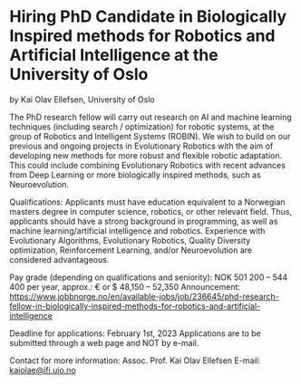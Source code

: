 # Hiring PhD Candidate in Biologically Inspired methods for Robotics and Artificial Intelligence at the University of Oslo
by Kai Olav Ellefsen, University of Oslo

The PhD research fellow will carry out research on AI and machine learning techniques (including search / optimization) for robotic systems, at the group of Robotics and Intelligent Systems (ROBIN). We wish to build on our previous and ongoing projects in Evolutionary Robotics with the aim of developing new methods for more robust and flexible robotic adaptation. This could include combining Evolutionary Robotics with recent advances from Deep Learning or more biologically inspired methods, such as Neuroevolution.

Qualifications: Applicants must have education equivalent to a Norwegian masters degree in computer science, robotics, or other relevant field. Thus, applicants should have a strong background in programming, as well as machine learning/artificial intelligence and robotics. Experience with Evolutionary Algorithms, Evolutionary Robotics, Quality Diversity optimization, Reinforcement Learning, and/or Neuroevolution are considered advantageous.

Pay grade (depending on qualifications and seniority):
NOK 501 200 – 544 400 per year, approx.: € or $ 48,150 – 52,350
Announcement: https://www.jobbnorge.no/en/available-jobs/job/236645/phd-research-fellow-in-biologically-inspired-methods-for-robotics-and-artificial-intelligence

Deadline for applications: February 1st, 2023
Applications are to be submitted through a web page and NOT by e-mail.

Contact for more information: Assoc. Prof. Kai Olav Ellefsen E-mail: kaiolae@ifi.uio.no
